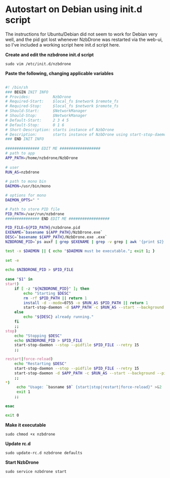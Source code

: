 # Autostart on Debian using init.d script

The instructions for Ubuntu/Debian did not seem to work for Debian very well, and the pid got lost whenever NzbDrone was restarted via the web-ui, so I've included a working script here init.d script here.

**Create and edit the nzbdrone init.d script**
       
    sudo vim /etc/init.d/nzbdrone

**Paste the following, changing applicable variables**       
````bash
        
#! /bin/sh
### BEGIN INIT INFO
# Provides:          NzbDrone
# Required-Start:    $local_fs $network $remote_fs
# Required-Stop:     $local_fs $network $remote_fs
# Should-Start:      $NetworkManager
# Should-Stop:       $NetworkManager
# Default-Start:     2 3 4 5
# Default-Stop:      0 1 6
# Short-Description: starts instance of NzbDrone
# Description:       starts instance of NzbDrone using start-stop-daemon
### END INIT INFO
    
############### EDIT ME ##################
# path to app
APP_PATH=/home/nzbdrone/NzbDrone
   
# user
RUN_AS=nzbdrone
    
# path to mono bin
DAEMON=/usr/bin/mono

# options for mono
DAEMON_OPTS=" "

# Path to store PID file
PID_PATH=/var/run/nzbdrone
############### END EDIT ME ##################

PID_FILE=${PID_PATH}/nzbdrone.pid
EXENAME=`basename ${APP_PATH}/NzbDrone.exe`
DESC=`basename ${APP_PATH}/NzbDrone.exe .exe`
NZBDRONE_PID=`ps auxf | grep $EXENAME | grep -v grep | awk '{print $2}'`

test -x $DAEMON || { echo "$DAEMON must be executable."; exit 1; }
    
set -e
    
echo $NZBDRONE_PID > $PID_FILE
    
case "$1" in
start)
    if [ -z "${NZBDRONE_PID}" ]; then
        echo "Starting $DESC"
        rm -rf $PID_PATH || return 1
        install -d --mode=0755 -o $RUN_AS $PID_PATH || return 1
        start-stop-daemon -d $APP_PATH -c $RUN_AS --start --background --pidfile $PID_FILE --exec $DAEMON -- $DAEMON_OPTS $EXENAME
    else
        echo "${DESC} already running."
    fi
    ;;
stop)
    echo "Stopping $DESC"
    echo $NZBDRONE_PID > $PID_FILE
    start-stop-daemon --stop --pidfile $PID_FILE --retry 15
    ;;

restart|force-reload)
    echo "Restarting $DESC"
    start-stop-daemon --stop --pidfile $PID_FILE --retry 15
    start-stop-daemon -d $APP_PATH -c $RUN_AS --start --background --pidfile $PID_FILE --exec $DAEMON -- $DAEMON_OPTS $EXENAME
    ;;
*)
     echo "Usage: `basname $0` {start|stop|restart|force-reload}" >&2    
     exit 1
    ;;   
    
esac

exit 0
````    

**Make it executable**

	sudo chmod +x nzbdrone

**Update rc.d**

	sudo update-rc.d nzbdrone defaults

**Start NzbDrone**

	sudo service nzbdrone start
